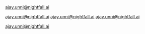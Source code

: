 
ajay.unni@nightfall.ai

ajay.unni@nightfall.ai
ajay.unni@nightfall.ai
ajay.unni@nightfall.ai

ajay.unni@nightfall.ai

